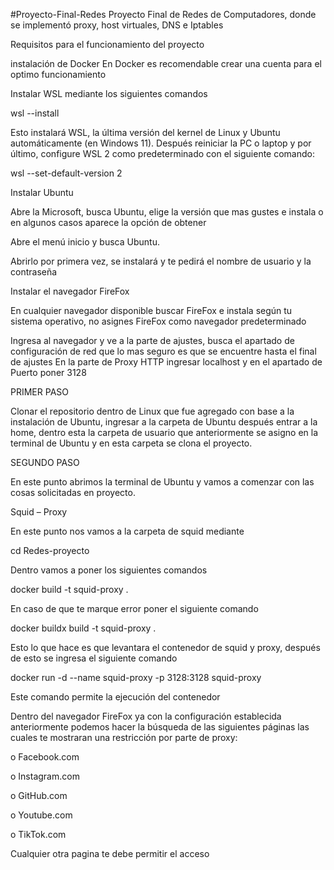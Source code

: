 #Proyecto-Final-Redes
Proyecto Final de Redes de Computadores, donde se implementó proxy, host virtuales, DNS e Iptables

Requisitos para el funcionamiento del proyecto 

instalación de Docker
En Docker es recomendable crear una cuenta para el optimo funcionamiento 

Instalar WSL mediante los siguientes comandos 

wsl --install

Esto instalará WSL, la última versión del kernel de Linux y Ubuntu automáticamente (en Windows 11). Después reiniciar la PC o laptop y por último, configure WSL 2 como predeterminado con el siguiente comando:

wsl --set-default-version 2

Instalar Ubuntu 

Abre la Microsoft, busca Ubuntu, elige la versión que mas gustes e instala o en algunos casos aparece la opción de obtener 

Abre el menú inicio y busca Ubuntu.

Abrirlo por primera vez, se instalará y te pedirá el nombre de usuario y la contraseña 

Instalar el navegador FireFox 

En cualquier navegador disponible buscar FireFox e instala según tu sistema operativo, no asignes FireFox como navegador predeterminado 

Ingresa al navegador y ve a la parte de ajustes, busca el apartado de configuración de red que lo mas seguro es que se encuentre hasta el final de ajustes
En la parte de Proxy HTTP ingresar localhost y en el apartado de Puerto poner 3128

PRIMER PASO 

Clonar el repositorio dentro de Linux que fue agregado con base a la instalación de Ubuntu, ingresar a la carpeta de Ubuntu después entrar a la home, dentro esta la carpeta de usuario que anteriormente se asigno en la terminal de Ubuntu y en esta carpeta se clona el proyecto.

SEGUNDO PASO

En este punto abrimos la terminal de Ubuntu y vamos a comenzar con las cosas solicitadas en proyecto.

Squid – Proxy

En este punto nos vamos a la carpeta de squid mediante 

cd Redes-proyecto

Dentro vamos a poner los siguientes comandos 

docker build -t squid-proxy .

En caso de que te marque error poner el siguiente comando 

docker buildx build -t squid-proxy .

Esto lo que hace es que levantara el contenedor de squid y proxy, después de esto se ingresa el siguiente comando 

docker run -d --name squid-proxy -p 3128:3128 squid-proxy

Este comando permite la ejecución del contenedor

Dentro del navegador FireFox ya con la configuración establecida anteriormente podemos hacer la búsqueda de las siguientes páginas las cuales te mostraran una restricción por parte de proxy:

o	Facebook.com

o	Instagram.com

o	GitHub.com

o	Youtube.com

o	TikTok.com

Cualquier otra pagina te debe permitir el acceso 
